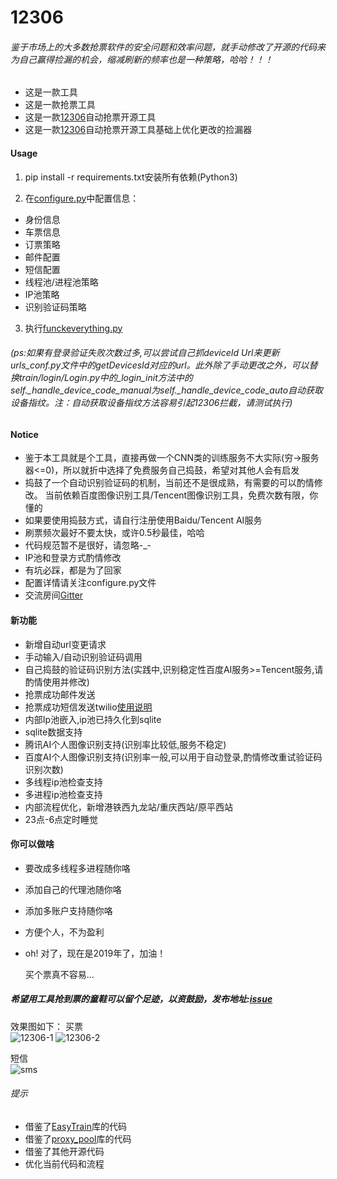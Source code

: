 12306
=======
###### 鉴于市场上的大多数抢票软件的安全问题和效率问题，就手动修改了开源的代码来为自己赢得捡漏的机会，缩减刷新的频率也是一种策略，哈哈！！！
* 这是一款工具
* 这是一款抢票工具
* 这是一款[12306](http://www.12306.cn/)自动抢票开源工具
* 这是一款[12306](http://www.12306.cn/)自动抢票开源工具基础上优化更改的捡漏器

#### Usage
1. pip install -r requirements.txt安装所有依赖(Python3)

2. 在[configure.py](https://github.com/V-I-C-T-O-R/12306/blob/master/configure.py)中配置信息：
 * 身份信息
 * 车票信息
 * 订票策略
 * 邮件配置
 * 短信配置
 * 线程池/进程池策略
 * IP池策略
 * 识别验证码策略

3. 执行[funckeverything.py](https://github.com/V-I-C-T-O-R/12306/blob/master/fuckeverything.py)
###### (ps:如果有登录验证失败次数过多,可以尝试自己抓deviceId Url来更新urls_conf.py文件中的getDevicesId对应的url。此外除了手动更改之外，可以替换train/login/Login.py中的_login_init方法中的self._handle_device_code_manual为self._handle_device_code_auto自动获取设备指纹。注：自动获取设备指纹方法容易引起12306拦截，请测试执行)

#### Notice
* 鉴于本工具就是个工具，直接再做一个CNN类的训练服务不大实际(穷->服务器<=0)，所以就折中选择了免费服务自己捣鼓，希望对其他人会有启发
* 捣鼓了一个自动识别验证码的机制，当前还不是很成熟，有需要的可以酌情修改。
  当前依赖百度图像识别工具/Tencent图像识别工具，免费次数有限，你懂的
* 如果要使用捣鼓方式，请自行注册使用Baidu/Tencent AI服务
* 刷票频次最好不要太快，或许0.5秒最佳，哈哈
* 代码规范暂不是很好，请忽略-_-
* IP池和登录方式酌情修改
* 有坑必踩，都是为了回家
* 配置详情请关注configure.py文件
* 交流房间[Gitter](https://gitter.im/vfbe/community?utm_source=badge&utm_medium=badge&utm_campaign=pr-badge)

#### 新功能
* 新增自动url变更请求
* 手动输入/自动识别验证码调用
* 自己捣鼓的验证码识别方法(实践中,识别稳定性百度AI服务>=Tencent服务,请酌情使用并修改)
* 抢票成功邮件发送
* 抢票成功短信发送twilio[使用说明](https://cuiqingcai.com/5696.html)
* 内部Ip池嵌入,ip池已持久化到sqlite
* sqlite数据支持
* 腾讯AI个人图像识别支持(识别率比较低,服务不稳定)
* 百度AI个人图像识别支持(识别率一般,可以用于自动登录,酌情修改重试验证码识别次数)
* 多线程ip池检查支持
* 多进程ip池检查支持
* 内部流程优化，新增港铁西九龙站/重庆西站/原平西站
* 23点-6点定时睡觉

#### 你可以做啥
* 要改成多线程多进程随你咯
* 添加自己的代理池随你咯
* 添加多账户支持随你咯
* 方便个人，不为盈利
* oh! 对了，现在是2019年了，加油！

    买个票真不容易...
##### 希望用工具抢到票的童鞋可以留个足迹，以资鼓励，发布地址:[issue](https://github.com/V-I-C-T-O-R/12306/issues/6)

效果图如下：
买票  
![12306-1](https://github.com/V-I-C-T-O-R/12306/blob/master/1.png)
![12306-2](https://github.com/V-I-C-T-O-R/12306/blob/master/2.png)

短信  
![sms](https://github.com/V-I-C-T-O-R/12306/blob/master/3.jpg)

###### 提示
* 借鉴了[EasyTrain](https://github.com/Why8n/EasyTrain "EasyTrain")库的代码
* 借鉴了[proxy_pool](https://github.com/jhao104/proxy_pool "proxy_pool")库的代码
* 借鉴了其他开源代码
* 优化当前代码和流程
